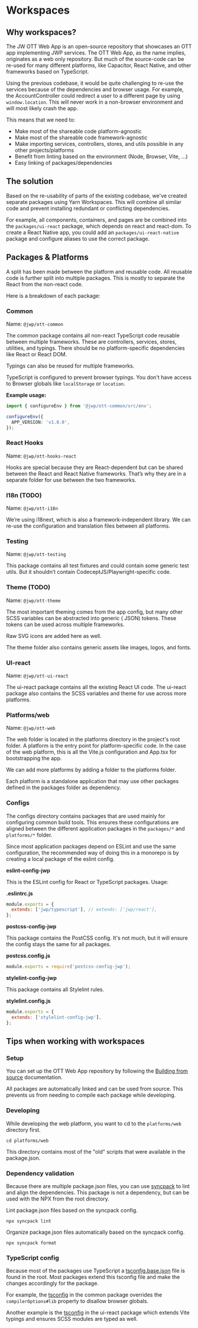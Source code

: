 # Workspaces

## Why workspaces?

The JW OTT Web App is an open-source repository that showcases an OTT app implementing JWP services. The OTT Web App, as
the name implies, originates as a web only repository. But much of the source-code can be re-used for many different
platforms, like Capacitor, React Native, and other frameworks based on TypeScript.

Using the previous codebase, it would be quite challenging to re-use the services because of the dependencies and
browser usage. For example, the AccountController could redirect a user to a different page by using `window.location`.
This will never work in a non-browser environment and will most likely crash the app.

This means that we need to:

- Make most of the shareable code platform-agnostic
- Make most of the shareable code framework-agnostic
- Make importing services, controllers, stores, and utils possible in any other projects/platforms
- Benefit from linting based on the environment (Node, Browser, Vite, ...)
- Easy linking of packages/dependencies

## The solution

Based on the re-usability of parts of the existing codebase, we've created separate packages using Yarn Workspaces.
This will combine all similar code and prevent installing redundant or conflicting dependencies.

For example, all components, containers, and pages are be combined into the `packages/ui-react` package, which depends
on react and react-dom. To create a React Native app, you could add an `packages/ui-react-native` package and configure
aliases to use the correct package.

## Packages & Platforms

A split has been made between the platform and reusable code. All reusable code is further split into multiple packages.
This is mostly to separate the React from the non-react code.

Here is a breakdown of each package:

### Common

Name: `@jwp/ott-common`

The common package contains all non-react TypeScript code reusable between multiple frameworks. These are controllers,
services, stores, utilities, and typings. There should be no platform-specific dependencies like React or React DOM.

Typings can also be reused for multiple frameworks.

TypeScript is configured to prevent browser typings. You don't have access to Browser globals like `localStorage` or
`location`.

**Example usage:**

```ts
import { configureEnv } from '@jwp/ott-common/src/env';

configureEnv({
  APP_VERSION: 'v1.0.0',
});
```

### React Hooks

Name: `@jwp/ott-hooks-react`

Hooks are special because they are React-dependent but can be shared between the React and React Native frameworks.
That’s why they are in a separate folder for use between the two frameworks.

### I18n (TODO)

Name: `@jwp/ott-i18n`

We’re using i18next, which is also a framework-independent library. We can re-use the configuration and translation
files between all platforms.

### Testing

Name: `@jwp/ott-testing`

This package contains all test fixtures and could contain some generic test utils. But it shouldn’t contain
CodeceptJS/Playwright-specific code.

### Theme (TODO)

Name: `@jwp/ott-theme`

The most important theming comes from the app config, but many other SCSS variables can be abstracted into generic (
JSON) tokens. These tokens can be used across multiple frameworks.

Raw SVG icons are added here as well.

The theme folder also contains generic assets like images, logos, and fonts.

### UI-react

Name: `@jwp/ott-ui-react`

The ui-react package contains all the existing React UI code.
The ui-react package also contains the SCSS variables and theme for use across more platforms.

### Platforms/web

Name: `@jwp/ott-web`

The web folder is located in the platforms directory in the project's root folder. A platform is the entry point for
platform-specific code. In the case of the web platform, this is all the Vite.js configuration and App.tsx for
bootstrapping the app.

We can add more platforms by adding a folder to the platforms folder.

Each platform is a standalone application that may use other packages defined in the packages folder as dependency.

### Configs

The configs directory contains packages that are used mainly for configuring common build tools. This ensures these
configurations are aligned between the different application packages in the `packages/*` and `platforms/*` folder.

Since most application packages depend on ESLint and use the same configuration, the recommended way of doing this in a
monorepo is by creating a local package of the eslint config.

**eslint-config-jwp**

This is the ESLint config for React or TypeScript packages. Usage:

**.eslintrc.js**

```js
module.exports = {
  extends: ['jwp/typescript'], // extends: ['jwp/react'], 
};
```

**postcss-config-jwp**

This package contains the PostCSS config. It's not much, but it will ensure the config stays the same for all packages.

**postcss.config.js**

```js
module.exports = require('postcss-config-jwp');
```

**stylelint-config-jwp**

This package contains all Stylelint rules.

**stylelint.config.js**

```js
module.exports = {
  extends: ['stylelint-config-jwp'],
};
```

## Tips when working with workspaces

### Setup

You can set up the OTT Web App repository by following
the [Building from source](./build-from-source.md#build-the-jw-ott-webapp) documentation.

All packages are automatically linked and can be used from source. This prevents us from needing to compile each
package while developing.

### Developing

While developing the web platform, you want to cd to the `platforms/web` directory first.

```shell
cd platforms/web
```

This directory contains most of the "old" scripts that were available in the package.json.

### Dependency validation

Because there are multiple package.json files, you can use [syncpack](https://www.npmjs.com/package/syncpack) to lint
and align the dependencies. This package is not a dependency, but can be used with the NPX from the root directory.

Lint package.json files based on the syncpack config.

```shell
npx syncpack lint
```

Organize package.json files automatically based on the syncpack config.

```shell
npx syncpack format
```

### TypeScript config

Because most of the packages use TypeScript a [tsconfig.base.json](../tsconfig.base.json) file is found in the root.
Most packages extend this tsconfig file and make the changes accordingly for the package.

For example, the [tsconfig](../packages/common/tsconfig.json) in the common package overrides the `compilerOptions#lib`
property to disallow browser globals.

Another example is the [tsconfig](../packages/ui-react/tsconfig.json) in the ui-react package which extends Vite typings
and ensures SCSS modules are typed as well.  



